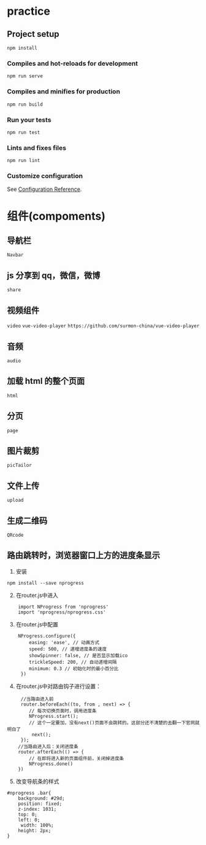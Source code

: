 # practice

## Project setup

```
npm install
```

### Compiles and hot-reloads for development

```
npm run serve
```

### Compiles and minifies for production

```
npm run build
```

### Run your tests

```
npm run test
```

### Lints and fixes files

```
npm run lint
```

### Customize configuration

See [Configuration Reference](https://cli.vuejs.org/config/).

# 组件(compoments)

## 导航栏

`Navbar`

## js 分享到 qq，微信，微博

`share`

## 视频组件

`video`
`vue-video-player`
`https://github.com/surmon-china/vue-video-player`

## 音频

`audio`

## 加载 html 的整个页面

`html`

## 分页

`page`

## 图片裁剪

`picTailor`

## 文件上传

`upload`

## 生成二维码

`QRcode`

## 路由跳转时，浏览器窗口上方的进度条显示

1. 安装

`npm install --save nprogress`

2. 在router.js中进入
```
    import NProgress from 'nprogress'
    import 'nprogress/nprogress.css'
```
    
3. 在router.js中配置
```
    NProgress.configure({     
        easing: 'ease', // 动画方式
        speed: 500, // 递增进度条的速度
        showSpinner: false, // 是否显示加载ico
        trickleSpeed: 200, // 自动递增间隔
        minimum: 0.3 // 初始化时的最小百分比
     })
```

4. 在router.js中对路由钩子进行设置：
```
     //当路由进入前
     router.beforeEach((to, from , next) => {
        // 每次切换页面时，调用进度条
        NProgress.start();
        // 这个一定要加，没有next()页面不会跳转的。这部分还不清楚的去翻一下官网就明白了
         next();
     });
    //当路由进入后：关闭进度条
    router.afterEach(() => {  
        // 在即将进入新的页面组件前，关闭掉进度条
        NProgress.done()
    })
```

5. 改变导航条的样式
```
#nprogress .bar{
    background: #29d;
    position: fixed;
    z-index: 1031;
    top: 0;
    left: 0;
     width: 100%;
    height: 2px;
}
```
